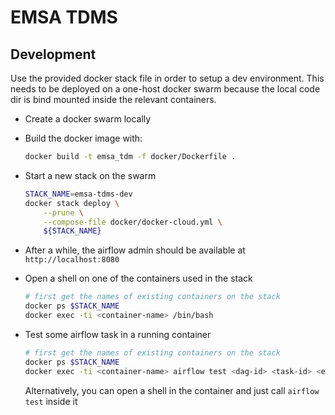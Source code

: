 # EMSA TDMS

## Development

Use the provided docker stack file in order to setup a dev environment. This 
needs to be deployed on a one-host docker swarm because the local code dir
is bind mounted inside the relevant containers.

-  Create a docker swarm locally

-  Build the docker image with:

   ```bash
   docker build -t emsa_tdm -f docker/Dockerfile .
   ```

-  Start a new stack on the swarm

   ```bash
   STACK_NAME=emsa-tdms-dev
   docker stack deploy \
       --prune \
       --compose-file docker/docker-cloud.yml \
       ${STACK_NAME}
   ```
   
-  After a while, the airflow admin should be available at 
   `http://localhost:8080`

-  Open a shell on one of the containers used in the stack

   ```bash
   # first get the names of existing containers on the stack
   docker ps $STACK_NAME
   docker exec -ti <container-name> /bin/bash
   
   ```

-  Test some airflow task in a running container

   ```bash
   # first get the names of existing containers on the stack
   docker ps $STACK_NAME
   docker exec -ti <container-name> airflow test <dag-id> <task-id> <execution-date>
   
   ```
   
   Alternatively, you can open a shell in the container and just call 
   `airflow test` inside it
